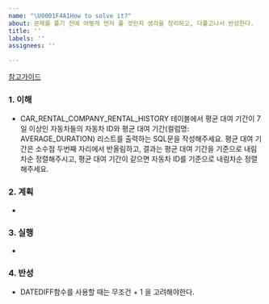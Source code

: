 ```yaml
---
name: "\U0001F4A1How to solve it?"
about: 문제를 풀기 전에 어떻게 먼저 풀 것인지 생각을 정리하고, 다풀고나서 반성한다.
title: ''
labels: ''
assignees: ''

---
```


[참고가이드](https://megaptera.notion.site/6-5f9b4105eb0748fd8f8baa631d92d6ea)

### 1. 이해
- CAR_RENTAL_COMPANY_RENTAL_HISTORY 테이블에서 
평균 대여 기간이 7일 이상인 자동차들의 
자동차 ID와 평균 대여 기간(컬럼명: AVERAGE_DURATION) 리스트를 출력하는 SQL문을 작성해주세요. 
평균 대여 기간은 소수점 두번째 자리에서 반올림하고, 
결과는 평균 대여 기간을 기준으로 내림차순 정렬해주시고, 평균 대여 기간이 같으면 자동차 ID를 기준으로 내림차순 정렬해주세요.

### 2. 계획
- 

### 3. 실행
- 

### 4. 반성
- DATEDIFF함수를 사용할 때는 무조건 + 1 을 고려해야한다.
